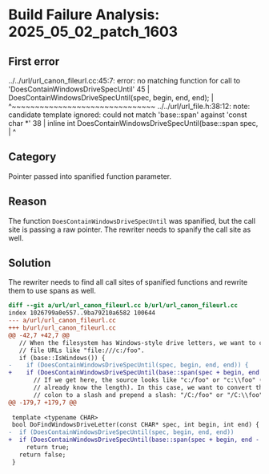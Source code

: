# Build Failure Analysis: 2025_05_02_patch_1603

## First error

../../url/url_canon_fileurl.cc:45:7: error: no matching function for call to 'DoesContainWindowsDriveSpecUntil'
   45 |       DoesContainWindowsDriveSpecUntil(spec, begin, end, end);
      |       ^~~~~~~~~~~~~~~~~~~~~~~~~~~~~~~~
../../url/url_file.h:38:12: note: candidate template ignored: could not match 'base::span<const CHAR>' against 'const char *'
   38 | inline int DoesContainWindowsDriveSpecUntil(base::span<const CHAR> spec,
      |            ^

## Category
Pointer passed into spanified function parameter.

## Reason
The function `DoesContainWindowsDriveSpecUntil` was spanified, but the call site is passing a raw pointer. The rewriter needs to spanify the call site as well.

## Solution
The rewriter needs to find all call sites of spanified functions and rewrite them to use spans as well.
```diff
diff --git a/url/url_canon_fileurl.cc b/url/url_canon_fileurl.cc
index 1026799a0e557..9ba79210a6582 100644
--- a/url/url_canon_fileurl.cc
+++ b/url/url_canon_fileurl.cc
@@ -42,7 +42,7 @@
   // When the filesystem has Windows-style drive letters, we want to canonicalize
   // file URLs like "file:///c:/foo".
   if (base::IsWindows()) {
-    if (DoesContainWindowsDriveSpecUntil(spec, begin, end, end)) {
+    if (DoesContainWindowsDriveSpecUntil(base::span(spec + begin, end - begin), 0, end - begin, end - begin)) {
       // If we get here, the source looks like "c:/foo" or "c:\\foo" (we
       // already know the length). In this case, we want to convert the
       // colon to a slash and prepend a slash: "/C:/foo" or "/C:\\foo" (note
@@ -179,7 +179,7 @@
 
 template <typename CHAR>
 bool DoFindWindowsDriveLetter(const CHAR* spec, int begin, int end) {
-  if (DoesContainWindowsDriveSpecUntil(spec, begin, end, end))
+  if (DoesContainWindowsDriveSpecUntil(base::span(spec + begin, end - begin), 0, end - begin, end - begin))
     return true;
   return false;
 }
